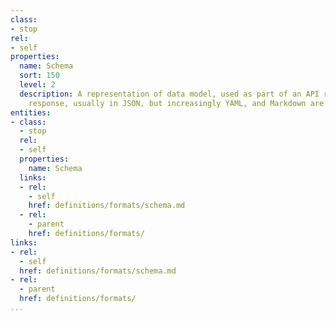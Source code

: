 ```yaml
---
class:
- stop
rel:
- self
properties:
  name: Schema
  sort: 150
  level: 2
  description: A representation of data model, used as part of an API request, or
    response, usually in JSON, but increasingly YAML, and Markdown are also used.
entities:
- class:
  - stop
  rel:
  - self
  properties:
    name: Schema
  links:
  - rel:
    - self
    href: definitions/formats/schema.md
  - rel:
    - parent
    href: definitions/formats/
links:
- rel:
  - self
  href: definitions/formats/schema.md
- rel:
  - parent
  href: definitions/formats/
...
```


